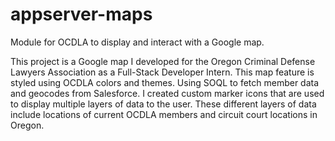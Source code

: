 # appserver-maps
Module for OCDLA to display and interact with a Google map.

This project is a Google map I developed for the Oregon Criminal Defense Lawyers Association as a Full-Stack Developer Intern. This map feature is styled using OCDLA colors and themes. Using SOQL to fetch member data and geocodes from Salesforce. I created custom marker icons that are used to display multiple layers of data to the user. These different layers of data include locations of current OCDLA members and circuit court locations in Oregon. 
